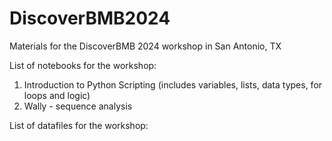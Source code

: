 # DiscoverBMB2024
Materials for the DiscoverBMB 2024 workshop in San Antonio, TX

List of notebooks for the workshop:

1. Introduction to Python Scripting (includes variables, lists, data types, for loops and logic)
2. Wally - sequence analysis

List of datafiles for the workshop:
